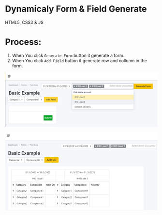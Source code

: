 # Dynamicaly Form & Field Generate
HTML5, CSS3 &amp; JS

# Process:
1. When You click `Generate Form` button it generate a form.
2. When You click `Add Field` button it generate row and collumn in the form.

![DFFG-A](https://github.com/ruoffice71/dynamicaly_form_and_field_generate/blob/master/README/Screenshots/1.png)

![DFFG-B](https://github.com/ruoffice71/dynamicaly_form_and_field_generate/blob/master/README/Screenshots/2.png)
